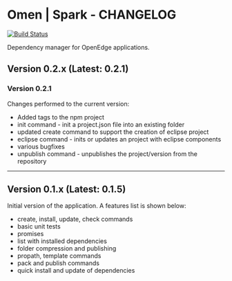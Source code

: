 # Omen | Spark - CHANGELOG
[![Build Status](https://travis-ci.org/thg2oo6/spark-omen.svg?branch=master)](https://travis-ci.org/thg2oo6/spark-omen)

Dependency manager for OpenEdge applications.

## Version 0.2.x (Latest: 0.2.1)

### Version 0.2.1

Changes performed to the current version:
   * Added tags to the npm project
   * init command - init a project.json file into an existing folder
   * updated create command to support the creation of eclipse project
   * eclipse command - inits or updates an project with eclipse components
   * various bugfixes
   * unpublish command - unpublishes the project/version from the repository

--- 

## Version 0.1.x (Latest: 0.1.5)
    
Initial version of the application. A features list is shown below:
   * create, install, update, check commands
   * basic unit tests
   * promises
   * list with installed dependencies
   * folder compression and publishing
   * propath, template commands
   * pack and publish commands
   * quick install and update of dependencies